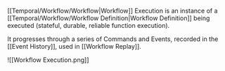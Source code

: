 [[Temporal/Workflow/Workflow|Workflow]] Execution is an instance of a [[Temporal/Workflow/Workflow Definition|Workflow Definition]] being executed (stateful, durable, reliable function execution).

It progresses through a series of Commands and Events, recorded in the [[Event History]], used in [[Workflow Replay]].

![[Workflow Execution.png]]